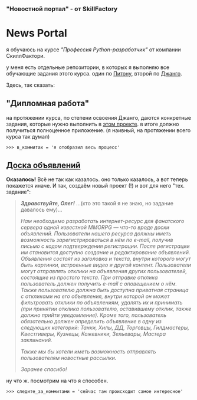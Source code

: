 ﻿### "Новостной портал" - от SkillFactory
# News Portal
я обучаюсь на курсе _"Профессия Python-разработчик"_ от компании СкиллФактори.

у меня есть отдельные репозитории, в которых я выполняю все обучающие задания этого курса. 
один по [Питону](https://github.com/Archangel-Ray/SkillFactory_courses-profession-Python), 
второй по [Джанго](https://github.com/Archangel-Ray/SkillFactory_project_django).

Здесь, так сказать:
## "Дипломная работа"

на протяжении курса, по степени освоения Джанго, даются конкретные 
задания, которые нужно выполнить в [этом проекте](news_paper). в итоге должно 
получиться полноценное приложение. (я наивный, на протяжении всего курса так думал)

`>>> в_коммитах = 'я отобразил весь процесс'`

## [Доска объявлений](Publications)
**Оказалось!** Всё не так как казалось. оно только казалось, а вот теперь покажется иначе. 
И так, создаём новый проект (!) и вот для него "тех. задание":

>_**Здравствуйте, Олег!**_ ...(кто это такой я не знаю, но задание давалось ему)...
>
>_Нам необходимо разработать интернет-ресурс для фанатского сервера одной известной MMORPG — что-то вроде доски 
объявлений. Пользователи нашего ресурса должны иметь возможность зарегистрироваться в нём по e-mail, получив письмо с 
кодом подтверждения регистрации. После регистрации им становится доступно создание и редактирование объявлений. 
Объявления состоят из заголовка и текста, внутри которого могут быть картинки, встроенные видео и другой контент. 
Пользователи могут отправлять отклики на объявления других пользователей, состоящие из простого текста. При отправке 
отклика пользователь должен получить e-mail с оповещением о нём. Также пользователю должна быть доступна приватная 
страница с откликами на его объявления, внутри которой он может фильтровать отклики по объявлениям, удалять их и 
принимать (при принятии отклика пользователю, оставившему отклик, также должно прийти уведомление). Кроме того, 
пользователь обязательно должен определить объявление в одну из следующих категорий: Танки, Хилы, ДД, Торговцы, 
Гилдмастеры, Квестгиверы, Кузнецы, Кожевники, Зельевары, Мастера заклинаний._
>
>_Также мы бы хотели иметь возможность отправлять пользователям новостные рассылки._
>
>_Заранее спасибо!_

ну что ж. посмотрим на что я способен.

`>>> следите_за_коммитами = 'сейчас там происходит самое интересное'`
